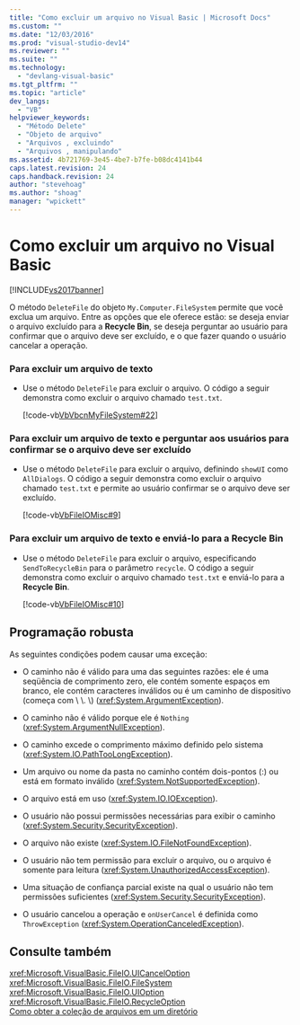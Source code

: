 ```yaml
---
title: "Como excluir um arquivo no Visual Basic | Microsoft Docs"
ms.custom: ""
ms.date: "12/03/2016"
ms.prod: "visual-studio-dev14"
ms.reviewer: ""
ms.suite: ""
ms.technology: 
  - "devlang-visual-basic"
ms.tgt_pltfrm: ""
ms.topic: "article"
dev_langs: 
  - "VB"
helpviewer_keywords: 
  - "Método Delete"
  - "Objeto de arquivo"
  - "Arquivos , excluindo"
  - "Arquivos , manipulando"
ms.assetid: 4b721769-3e45-4be7-b7fe-b08dc4141b44
caps.latest.revision: 24
caps.handback.revision: 24
author: "stevehoag"
ms.author: "shoag"
manager: "wpickett"
---
```

# Como excluir um arquivo no Visual Basic
[!INCLUDE[vs2017banner](../../../../csharp/includes/vs2017banner.md)]

O método `DeleteFile` do objeto `My.Computer.FileSystem` permite que você exclua um arquivo.  Entre as opções que ele oferece estão: se deseja enviar o arquivo excluído para a **Recycle Bin**, se deseja perguntar ao usuário para confirmar que o arquivo deve ser excluído, e o que fazer quando o usuário cancelar a operação.  
  
### Para excluir um arquivo de texto  
  
-   Use o método `DeleteFile` para excluir o arquivo.  O código a seguir demonstra como excluir o arquivo chamado `test.txt`.  
  
     [!code-vb[VbVbcnMyFileSystem#22](../../../../visual-basic/developing-apps/programming/drives-directories-files/codesnippet/VisualBasic/how-to-delete-a-file_1.vb)]  
  
### Para excluir um arquivo de texto e perguntar aos usuários para confirmar se o arquivo deve ser excluído  
  
-   Use o método `DeleteFile` para excluir o arquivo, definindo `showUI` como `AllDialogs`.  O código a seguir demonstra como excluir o arquivo chamado `test.txt` e permite ao usuário confirmar se o arquivo deve ser excluído.  
  
     [!code-vb[VbFileIOMisc#9](../../../../visual-basic/developing-apps/programming/drives-directories-files/codesnippet/VisualBasic/how-to-delete-a-file_2.vb)]  
  
### Para excluir um arquivo de texto e enviá\-lo para a Recycle Bin  
  
-   Use o método `DeleteFile` para excluir o arquivo, especificando `SendToRecycleBin` para o parâmetro `recycle`.  O código a seguir demonstra como excluir o arquivo chamado `test.txt` e enviá\-lo para a **Recycle Bin**.  
  
     [!code-vb[VbFileIOMisc#10](../../../../visual-basic/developing-apps/programming/drives-directories-files/codesnippet/VisualBasic/how-to-delete-a-file_3.vb)]  
  
## Programação robusta  
 As seguintes condições podem causar uma exceção:  
  
-   O caminho não é válido para uma das seguintes razões: ele é uma seqüência de comprimento zero, ele contém somente espaços em branco, ele contém caracteres inválidos ou é um caminho de dispositivo \(começa com \\ \\.  \\\) \(<xref:System.ArgumentException>\).  
  
-   O caminho não é válido porque ele é `Nothing` \(<xref:System.ArgumentNullException>\).  
  
-   O caminho excede o comprimento máximo definido pelo sistema \(<xref:System.IO.PathTooLongException>\).  
  
-   Um arquivo ou nome da pasta no caminho contém dois\-pontos \(:\) ou está em formato inválido \(<xref:System.NotSupportedException>\).  
  
-   O arquivo está em uso \(<xref:System.IO.IOException>\).  
  
-   O usuário não possui permissões necessárias para exibir o caminho \(<xref:System.Security.SecurityException>\).  
  
-   O arquivo não existe \(<xref:System.IO.FileNotFoundException>\).  
  
-   O usuário não tem permissão para excluir o arquivo, ou o arquivo é somente para leitura \(<xref:System.UnauthorizedAccessException>\).  
  
-   Uma situação de confiança parcial existe na qual o usuário não tem permissões suficientes \(<xref:System.Security.SecurityException>\).  
  
-   O usuário cancelou a operação e `onUserCancel` é definida como `ThrowException` \(<xref:System.OperationCanceledException>\).  
  
## Consulte também  
 <xref:Microsoft.VisualBasic.FileIO.UICancelOption>   
 <xref:Microsoft.VisualBasic.FileIO.FileSystem>   
 <xref:Microsoft.VisualBasic.FileIO.UIOption>   
 <xref:Microsoft.VisualBasic.FileIO.RecycleOption>   
 [Como obter a coleção de arquivos em um diretório](../Topic/How%20to:%20Get%20the%20Collection%20of%20Files%20in%20a%20Directory%20in%20Visual%20Basic.md)